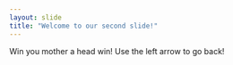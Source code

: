 ```yaml
---
layout: slide
title: "Welcome to our second slide!"
---
```

Win you mother a head win!
Use the left arrow to go back!
